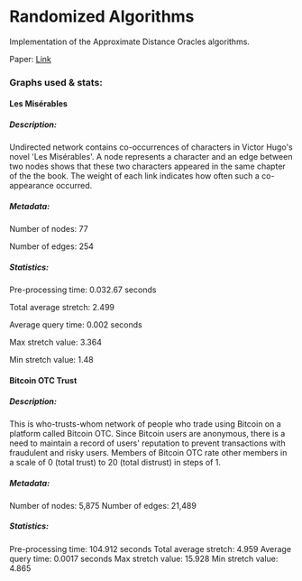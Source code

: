 # Randomized Algorithms

Implementation of the Approximate Distance Oracles algorithms. 

Paper:
[Link][1]

### Graphs used & stats:

#### Les Misérables

##### Description:

Undirected network contains co-occurrences of characters in Victor Hugo's novel 'Les Misérables'.
A node represents a character and an edge between two nodes shows that these two characters appeared in the same chapter of the the book. The weight of each link indicates how often such a co-appearance occurred.

##### Metadata:
Number of nodes: 77

Number of edges: 254

##### Statistics:
Pre-processing time: 0.032.67 seconds

Total average stretch: 2.499

Average query time: 0.002 seconds

Max stretch value: 3.364

Min stretch value: 1.48

#### Bitcoin OTC Trust
##### Description:
This is who-trusts-whom network of people who trade using Bitcoin on a platform called Bitcoin OTC.
Since Bitcoin users are anonymous, there is a need to maintain a record of users' reputation to prevent transactions with fraudulent and risky users.
Members of Bitcoin OTC rate other members in a scale of 0 (total trust) to 20 (total distrust) in steps of 1.

##### Metadata:
Number of nodes: 5,875
Number of edges: 21,489

##### Statistics:
Pre-processing time: 104.912 seconds
Total average stretch: 4.959
Average query time: 0.0017 seconds
Max stretch value: 15.928
Min stretch value: 4.865

[1]: http://www.cs.jhu.edu/baruch/teaching/600.427/Papers/oracle-STOC-try.pdf